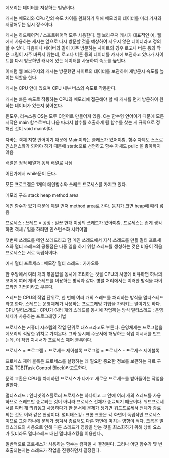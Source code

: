 메모리는 데이터를 저장하는 빌딩이다.

캐시는 메모리와 CPu 간의 속도 차이를 완화하기 위해 메모리의 데이터를 미리 가져와 저장해두는 임시 장소이다.

캐시는 하드웨어적 / 소프트웨어적 모두 사용한다.
웹 브라우저 캐시가 대표적인 예, 웹에서 사용하는 캐시는 앞으로 다시 방문할 것을 예상하여 지우지 않은 데이터라고 정의할 수 있다. 다음이나 네이버와 같이 자주 방문하는 사이트의 경우 로고나 버튼 등의 작은 그림이 자주 바뀌지 않는데, 로고나 버튼 등의 데이터를 캐시에 보관하고 있다가 사이트를 다시 방문하면 캐시에 있는 데이터를 사용하여 속도를 높인다. 

이처럼 웹 브라우저의 캐시는 방문했던 사이트의 데이터를 보관하여 재방문시 속도를 높이는 역할을 한다.

캐시는 CPU 안에 있으며 CPU 내부 버스의 속도로 작동한다.

캐시는 빠른 속도로 작동하는 CPU와 메모리에 접근해야 할 때 캐시를 먼저 방문하여 원하는 데이터가 있는지 찾아본다.

윈도우, 리눅스등 OS는 모두 C언어로 만들어져 있음.
C는 함수형 언어이기 때문에 
모든 시작은 main 함수로부터 나옴
따라서 함수를 호출하게 됨
함수를 찾는 게 규약으로 정해진 것이 void main이다.

자바는 객체 지향 언어이기 때문에 Main이라는 클래스가 있어야함. 
함수 자체도 스스로 인스턴스화가 되어야 하기 때문에 static으로 선언하고 함수 자체도 pulic 을 좋아하지 않음

배열은 정적 배열과 동적 배열로 나뉨

어딘가에서 while문이 돈다.

모든 프로그램은 1개의 메인함수와 쓰레드 프로세스를 가지고 있다.

메모리 구조 
stack 
heap 
method area

메인 함수가 있기 때문에 제일 먼저 method area로 간다.
등치가 크면 heap에 때려 넣음

프로세스 : 쓰레드 = 공장 : 일꾼
한개 이상의 쓰레드가 있어야함.
프로세스는 쉽게 생각하면 객체 / 일을 하려면 인스턴스화 시켜야함 

첫번째 쓰레드를 메인 쓰레드라고 함
메인 쓰레드에서 자식 쓰레드를 만듦
멀티 프로세스와 멀티 스레드의 공통점은 다중 일을 하기 위함
스레드를 생성하는 것은 비용이 적음
프로세스는 서로 독립적이다.

예시
멀티 프로세스 : 메모장
멀티 스레드 : 카카오특

한 주방에서 여러 개의 볶음밥을 동시에 조리하는 것을 CPU의 사양에 비유하면 하나의 코어에 여러 개의 스레드를 이용하는 방식과 같다. 병렬 처리에서는 이러한 방식을 파이프라인 기법이라고 부른다.

스레드는 CPU의 작업 단위로, 한 번에 여러 개의 스레드를 처리하는 방식을 멀티스레드라고 한다. 스레드는 운영체제가 사용하는 프로그래밍 기법을 가리키는 말이기도 하다. 
CPU 멀티스레드 : CPU가 여러 개의 스레드를 동시에 작업하는 방식
멀티스레드 : 운영체제가 사용하는 프로그래밍 기법

프로세스는 커퓨터 시스템의 작업 단위로 태스크라고도 부른다.
운영체제는 프로그램을 메모리의 적당한 위치로 가져온다.
그와 동시에 주문서에 해당하는 작업 지시서를 만드는데, 이 작업 지시서가 프로세스 제어 블록이다.

프로세스 = 프로그램 + 프로세스 제어블록
프로그램 = 프로세스 - 프로세스 제어블록

프로세스 제어 블록은 프로세스를 실행하는 데 필요한 중요한 정보를 보관하는 자료 구조로 TCB(Task Control Block)라고도한다.

문맥 교환은 CPU를 차지하던 프로세스가 나가고 새로운 프로세스를 받아들이는 작업을 말한다.

멀티스레드 : 인터넷익스플로러
프로세스는 하나이고 그 안에 여러 개의 스레드를 사용하므로 스레드만 종료되는 것이 아니라 프로세스 전체가 종료되기 때문이다. 워드프로세서를 여러 개 띄워놓고 사용하다가 한 문서에 문제가 생기면 워드프로세서 전체가 종료되는 것도 이와 같은 현상이다.
멀티태스킹 : 크롬
크롬은 각 화면이 독립적인 프로세스이므로 그중 하나에 문제가 생겨서 종료해도 다른 화면에 미치는 영향이 적다.
크롬은 멀티스레드의 사용으로 인해 다른 스레드가 영향을 받는 것을 최소화하기 위해 낭비 요소가 있더라도 멀티스레드 대신 멀티태스킹을 이용한다.,

일반적으로 프로세스가 사용하는 함수는 컴파일 시 결정된다. 그러나 어떤 함수가 몇 번 호출되는지는 스레드가 작업을 진행하면서 결정된다.